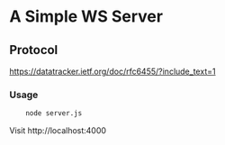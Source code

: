 # A Simple WS Server

## Protocol
https://datatracker.ietf.org/doc/rfc6455/?include_text=1

### Usage

```bash
    node server.js
```
Visit http://localhost:4000

